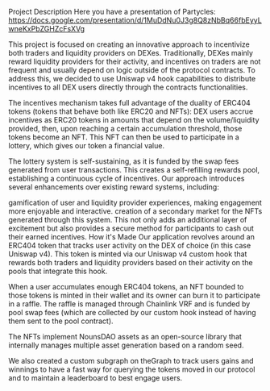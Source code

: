 Project Description
Here you have a presentation of Partycles: https://docs.google.com/presentation/d/1MuDdNu0J3g8Q8zNbBq66fbEyyLwneKxPbZGHZcFsXVg

This project is focused on creating an innovative approach to incentivize both traders and liquidity providers on DEXes. Traditionally, DEXes mainly reward liquidity providers for their activity, and incentives on traders are not frequent and usually depend on logic outside of the protocol contracts. To address this, we decided to use Uniswap v4 hook capabilities to distribute incentives to all DEX users directly through the contracts functionalities.

The incentives mechanism takes full advantage of the duality of ERC404 tokens (tokens that behave both like ERC20 and NFTs): DEX users accrue incentives as ERC20 tokens in amounts that depend on the volume/liquidity provided, then, upon reaching a certain accumulation threshold, those tokens become an NFT. This NFT can then be used to participate in a lottery, which gives our token a financial value.

The lottery system is self-sustaining, as it is funded by the swap fees generated from user transactions. This creates a self-refilling rewards pool, establishing a continuous cycle of incentives. Our approach introduces several enhancements over existing reward systems, including:

gamification of user and liquidity provider experiences, making engagement more enjoyable and interactive.
creation of a secondary market for the NFTs generated through this system. This not only adds an additional layer of excitement but also provides a secure method for participants to cash out their earned incentives.
How it's Made
Our application revolves around an ERC404 token that tracks user activity on the DEX of choice (in this case Uniswap v4). This token is minted via our Uniswap v4 custom hook that rewards both traders and liquidity providers based on their activity on the pools that integrate this hook.

When a user accumulates enough ERC404 tokens, an NFT bounded to those tokens is minted in their wallet and its owner can burn it to participate in a raffle. The raffle is managed through Chainlink VRF and is funded by pool swap fees (which are collected by our custom hook instead of having them sent to the pool contract).

The NFTs implement NounsDAO assets as an open-source library that internally manages multiple asset generation based on a random seed.

We also created a custom subgraph on theGraph to track users gains and winnings to have a fast way for querying the tokens moved in our protocol and to maintain a leaderboard to best engage users.
